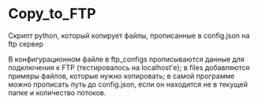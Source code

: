 # Copy_to_FTP
Скрипт python, который копирует файлы, прописанные в config.json на ftp сервер

В конфигурационном файле в ftp_configs прописываются данные для подключения к FTP (тестировалось на localhost'е);
в files добавляются примеры файлов, которые нужно копировать;
в самой программе можно прописать путь до config.json, если он находится не в текущей папке и количество потоков.

